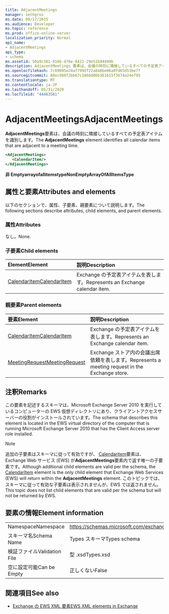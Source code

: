 ```yaml
---
title: AdjacentMeetings
manager: sethgros
ms.date: 09/17/2015
ms.audience: Developer
ms.topic: reference
ms.prod: office-online-server
localization_priority: Normal
api_name:
- AdjacentMeetings
api_type:
- schema
ms.assetid: 50a9c381-9166-476e-8421-29e51b94499b
description: AdjacentMeetings 要素は、会議の時刻に隣接しているすべての予定表アイテムを識別します。
ms.openlocfilehash: 7c89095e24af799df22a848be06a0fd65d53be7f
ms.sourcegitcommit: 88ec988f2bb67c1866d06b361615f3674a24e795
ms.translationtype: MT
ms.contentlocale: ja-JP
ms.lasthandoff: 05/31/2020
ms.locfileid: "44463581"
---
```

# <a name="adjacentmeetings"></a><span data-ttu-id="85c4c-103">AdjacentMeetings</span><span class="sxs-lookup"><span data-stu-id="85c4c-103">AdjacentMeetings</span></span>

<span data-ttu-id="85c4c-104">**AdjacentMeetings**要素は、会議の時刻に隣接しているすべての予定表アイテムを識別します。</span><span class="sxs-lookup"><span data-stu-id="85c4c-104">The **AdjacentMeetings** element identifies all calendar items that are adjacent to a meeting time.</span></span> 
  
```xml
<AdjacentMeetings>
   <CalendarItem/>
</AdjacentMeetings>
```

 <span data-ttu-id="85c4c-105">**非 Emptyarrayofallitemstype**</span><span class="sxs-lookup"><span data-stu-id="85c4c-105">**NonEmptyArrayOfAllItemsType**</span></span>
## <a name="attributes-and-elements"></a><span data-ttu-id="85c4c-106">属性と要素</span><span class="sxs-lookup"><span data-stu-id="85c4c-106">Attributes and elements</span></span>

<span data-ttu-id="85c4c-107">以下のセクションで、属性、子要素、親要素について説明します。</span><span class="sxs-lookup"><span data-stu-id="85c4c-107">The following sections describe attributes, child elements, and parent elements.</span></span>
  
### <a name="attributes"></a><span data-ttu-id="85c4c-108">属性</span><span class="sxs-lookup"><span data-stu-id="85c4c-108">Attributes</span></span>

<span data-ttu-id="85c4c-109">なし。</span><span class="sxs-lookup"><span data-stu-id="85c4c-109">None.</span></span>
  
### <a name="child-elements"></a><span data-ttu-id="85c4c-110">子要素</span><span class="sxs-lookup"><span data-stu-id="85c4c-110">Child elements</span></span>

|<span data-ttu-id="85c4c-111">**Element**</span><span class="sxs-lookup"><span data-stu-id="85c4c-111">**Element**</span></span>|<span data-ttu-id="85c4c-112">**説明**</span><span class="sxs-lookup"><span data-stu-id="85c4c-112">**Description**</span></span>|
|:-----|:-----|
|[<span data-ttu-id="85c4c-113">CalendarItem</span><span class="sxs-lookup"><span data-stu-id="85c4c-113">CalendarItem</span></span>](calendaritem.md) <br/> |<span data-ttu-id="85c4c-114">Exchange の予定表アイテムを表します。</span><span class="sxs-lookup"><span data-stu-id="85c4c-114">Represents an Exchange calendar item.</span></span>  <br/> |
   
### <a name="parent-elements"></a><span data-ttu-id="85c4c-115">親要素</span><span class="sxs-lookup"><span data-stu-id="85c4c-115">Parent elements</span></span>

|<span data-ttu-id="85c4c-116">**要素**</span><span class="sxs-lookup"><span data-stu-id="85c4c-116">**Element**</span></span>|<span data-ttu-id="85c4c-117">**説明**</span><span class="sxs-lookup"><span data-stu-id="85c4c-117">**Description**</span></span>|
|:-----|:-----|
|[<span data-ttu-id="85c4c-118">CalendarItem</span><span class="sxs-lookup"><span data-stu-id="85c4c-118">CalendarItem</span></span>](calendaritem.md) <br/> |<span data-ttu-id="85c4c-119">Exchange の予定表アイテムを表します。</span><span class="sxs-lookup"><span data-stu-id="85c4c-119">Represents an Exchange calendar item.</span></span>  <br/> |
|[<span data-ttu-id="85c4c-120">MeetingRequest</span><span class="sxs-lookup"><span data-stu-id="85c4c-120">MeetingRequest</span></span>](meetingrequest.md) <br/> |<span data-ttu-id="85c4c-121">Exchange ストア内の会議出席依頼を表します。</span><span class="sxs-lookup"><span data-stu-id="85c4c-121">Represents a meeting request in the Exchange store.</span></span>  <br/> |
   
## <a name="remarks"></a><span data-ttu-id="85c4c-122">注釈</span><span class="sxs-lookup"><span data-stu-id="85c4c-122">Remarks</span></span>

<span data-ttu-id="85c4c-123">この要素を記述するスキーマは、Microsoft Exchange Server 2010 を実行しているコンピューターの EWS 仮想ディレクトリにあり、クライアントアクセスサーバーの役割がインストールされています。</span><span class="sxs-lookup"><span data-stu-id="85c4c-123">The schema that describes this element is located in the EWS virtual directory of the computer that is running Microsoft Exchange Server 2010 that has the Client Access server role installed.</span></span>
  
> [!NOTE]
> <span data-ttu-id="85c4c-124">追加の子要素はスキーマに従って有効ですが、 [Calendaritem](calendaritem.md)要素は、Exchange Web サービス (EWS) が**AdjacentMeetings**要素内で返す唯一の子要素です。</span><span class="sxs-lookup"><span data-stu-id="85c4c-124">Although additional child elements are valid per the schema, the [CalendarItem](calendaritem.md) element is the only child element that Exchange Web Services (EWS) will return within the **AdjacentMeetings** element.</span></span> <span data-ttu-id="85c4c-125">このトピックでは、スキーマに従って有効な子要素は表示されませんが、EWS では返されません。</span><span class="sxs-lookup"><span data-stu-id="85c4c-125">This topic does not list child elements that are valid per the schema but will not be returned by EWS.</span></span> 
  
## <a name="element-information"></a><span data-ttu-id="85c4c-126">要素の情報</span><span class="sxs-lookup"><span data-stu-id="85c4c-126">Element information</span></span>

|||
|:-----|:-----|
|<span data-ttu-id="85c4c-127">Namespace</span><span class="sxs-lookup"><span data-stu-id="85c4c-127">Namespace</span></span>  <br/> |https://schemas.microsoft.com/exchange/services/2006/types  <br/> |
|<span data-ttu-id="85c4c-128">スキーマ名</span><span class="sxs-lookup"><span data-stu-id="85c4c-128">Schema Name</span></span>  <br/> |<span data-ttu-id="85c4c-129">Types スキーマ</span><span class="sxs-lookup"><span data-stu-id="85c4c-129">Types schema</span></span>  <br/> |
|<span data-ttu-id="85c4c-130">検証ファイル</span><span class="sxs-lookup"><span data-stu-id="85c4c-130">Validation File</span></span>  <br/> |<span data-ttu-id="85c4c-131">型 .xsd</span><span class="sxs-lookup"><span data-stu-id="85c4c-131">Types.xsd</span></span>  <br/> |
|<span data-ttu-id="85c4c-132">空に設定可能</span><span class="sxs-lookup"><span data-stu-id="85c4c-132">Can be Empty</span></span>  <br/> |<span data-ttu-id="85c4c-133">正しくない</span><span class="sxs-lookup"><span data-stu-id="85c4c-133">False</span></span>  <br/> |
   
## <a name="see-also"></a><span data-ttu-id="85c4c-134">関連項目</span><span class="sxs-lookup"><span data-stu-id="85c4c-134">See also</span></span>

- [<span data-ttu-id="85c4c-135">Exchange の EWS XML 要素</span><span class="sxs-lookup"><span data-stu-id="85c4c-135">EWS XML elements in Exchange</span></span>](ews-xml-elements-in-exchange.md)

